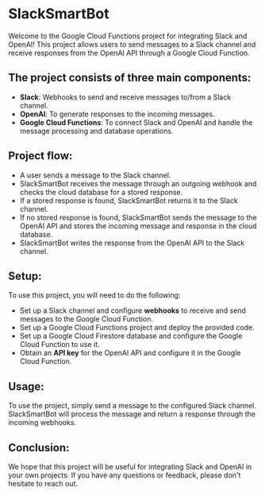# SlackSmartBot

Welcome to the Google Cloud Functions project for integrating Slack and OpenAI! This project allows users to send messages to a Slack channel and receive responses from the OpenAI API through a Google Cloud Function.

## The project consists of three main components:

- **Slack**: Webhooks to send and receive messages to/from a Slack channel.  
- **OpenAI**: To generate responses to the incoming messages.  
- **Google Cloud Functions**: To connect Slack and OpenAI and handle the message processing and database operations.

## Project flow:

- A user sends a message to the Slack channel.  
- SlackSmartBot receives the message through an outgoing webhook and checks the cloud database for a stored response.  
- If a stored response is found, SlackSmartBot returns it to the Slack channel.  
- If no stored response is found, SlackSmartBot sends the message to the OpenAI API and stores the incoming message and response in the cloud database.  
- SlackSmartBot writes the response from the OpenAI API to the Slack channel.

## Setup:

To use this project, you will need to do the following:  

- Set up a Slack channel and configure **webhooks** to receive and send messages to the Google Cloud Function.  
- Set up a Google Cloud Functions project and deploy the provided code.  
- Set up a Google Cloud Firestore database and configure the Google Cloud Function to use it.  
- Obtain an **API key** for the OpenAI API and configure it in the Google Cloud Function.  

## Usage:

To use the project, simply send a message to the configured Slack channel. SlackSmartBot will process the message and return a response through the incoming webhooks.

## Conclusion:

We hope that this project will be useful for integrating Slack and OpenAI in your own projects. If you have any questions or feedback, please don't hesitate to reach out.
